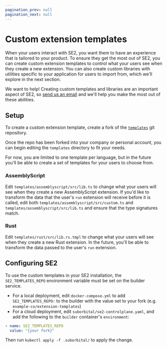 ```yaml
---
pagination_prev: null
pagination_next: null
---
```


# Custom extension templates

When your users interact with SE2, you want them to have an experience that is tailored to your product. To ensure they get the most out of SE2, you can create custom extension templates to control what your users see when they create a new extension. You can also create custom libraries with utilities specific to your application for users to import from, which we'll explore in the next section.

We want to help! Creating custom templates and libraries are an important aspect of SE2, so [send us an email](mailto:team@suborbital.dev) and we'll help you make the most out of these abilities.

## Setup

To create a custom extension template, create a fork of the [`templates`](https://github.com/suborbital/templates) git repository.

Once the repo has been forked into your company or personal account, you can begin editing the `templates` directory to fit your needs.

For now, you are limited to one template per language, but in the future you'll be able to create a set of templates for your users to choose from.

### AssemblyScript

Edit `templates/assemblyscript/src/lib.ts` to change what your users will see when they create a new AssemblyScript extension. If you'd like to transform the data that the user's `run` extension will receive before it is called, edit both `templates/assemblyscript/src/custom.ts` and `templates/assemblyscript/src/lib.ts` and ensure that the type signatures match.

### Rust

Edit `templates/rust/src/lib.rs.tmpl` to change what your users will see when they create a new Rust extension. In the future, you'll be able to transform the data passed to the user's `run` extension.

## Configuring SE2

To use the custom templates in your SE2 installation, the `SE2_TEMPLATES_REPO` environment variable must be set on the builder service.

- For a local deployment, edit `docker-compose.yml` to add `SE2_TEMPLATES_REPO:` to the builder with the value set to your fork (e.g. `example-co/extension-templates`)
- For a cloud deployment, edit `suborbital/se2-controlplane.yaml`, and add the following to the `builder` container's `environment`:

```yaml
- name: SE2_TEMPLATES_REPO
  value: "{your fork}"
```

Then run `kubectl apply -f .suborbital/` to apply the change.
